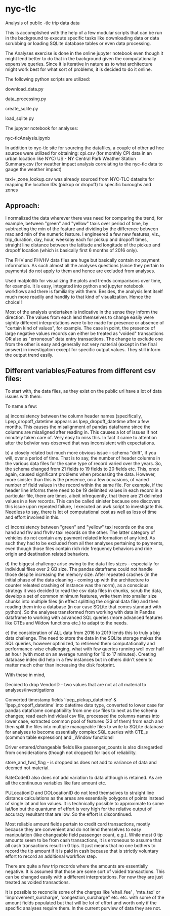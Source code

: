 # nyc-tlc
Analysis of public -tlc trip data data

This is accomplished with the help of a few modular scripts that can be run in the background to execute specific tasks like downloading data or data scrubbing or loading SQLite database tables or even data processing.

The Analyses exercise is done in the online jupyter notebook even though it might lend better to do that in the background given the computationally expensive queries. Since it is iterative in nature as to what architecture might work best for what sort of problems, it is decided to do it online.

The following python scripts are utilized:

download_data.py  

data_processing.py  

create_sqlite.py  

load_sqlite.py  

The jupyter notebook for analyses:

nyc-tlcAnalysis.ipynb

In addition to nyc-tlc site for sourcing the datafiles, a couple of other ad hoc sources were utilized for obtaining:
cpi.csv (for monthly CPI data in an urban location like NYC)
US - NY Central Park Weather Station Summary.csv (for weather impact analysis correlating to the nyc-tlc data to gauge the weather impact)

taxi+_zone_lookup.csv was already sourced from NYC-TLC datasite for mapping the location IDs (pickup or dropoff) to specific buroughs and zones

Approach:
--------

I normalized the data wherever there was need for comparing the trend, for example, between "green" and "yellow" taxis over period of time, by subtracting the min of the feature and dividing by the difference between max and min of the numeric feature. I engineered a few new features, viz., trip_duration, day, hour, weekday each for pickup and dropoff times, straight line distance between the latitude and longitude of the pickup and dropoff location (which is basically first 6 months of 2016 only).

The FHV and FHVHV data files are huge but basically contain no payment information. As such almost all the analyses questions (since they pertain to payments) do not apply to them and hence are excluded from analyses.

Used matplotlib for visualizing the plots and trends comparisons over time, for example. It is easy, integated into python and jupyter notebook workflows and there is familiarity with them. Besides, the analysis lent itself much more readily and handily to that kind of visualization. Hence the choice!!

Most of the analysis undertaken is indicative in the sense they inform the direction. The values from each lend themselves to change easily were sightly different interpretations were to be made for presence or absence of "certain kind of values", for example. The case in point, the presence of large negative values records can either be treated as 'voided" transactions OR also as "erroneous" data entry transactions. The change to exclude one from the other is easy and generally not very material (except in the final answer) in investigation except for specific output values. They still inform the output trend easily.

Different variables/Features from different csv files: 
-----------------------------------------------------

To start with, the data files, as they exist on the public url have a lot of data issues with them:

To name a few:

a) inconsistency between the column header names (specifically, Lpep_dropoff_datetime appears as lpep_dropoff_datetime after a few months. This causes the misalignment of pandas dataframe since the columns are misaligned after reading in. This causes a lot of issues if not minutely taken care of. Very easy to miss this. In fact it came to attention after the behvior was observed that was inconsistent with expectations.

b) a closely related but much more obvious issue - schema "drift", if you will, over a period of time. That is to say, the number of header columns in the various data files for the same type of record varied over the years. So, the schema changed from 21 fields to 19 fields to 20 fields etc. This, once again, caused significant problems when processing the data. However, more sinister than this is the presence, on a few occasions, of varied number of field values in the record within the same file. For example, if the header line informs there need to be 19 delimited values in each record in a particular file, there are times, albeit infrequently, that there are 21 delimted values in a few records. This can be called sinister because one discovers this issue upon repeated failure, I executed an awk script to investigate this. Needless to say, there is lot of computational cost as well as loss of time and effort involved in this.

c) inconsistency between "green" and "yellow" taxi records on the one hand and fhv and fhvhv taxi records on the other. The latter category of vehicles do not contain any payment related information of any kind. As such they had to be excluded from all ther analyses pertaining to payments, even though those files contain rich ride frequency behaviors and ride origin and destination related behaviors.

d) the biggest challenge arise owing to the data files sizes - especially for individual files over 2 GB size. The pandas dataframe could not handle those despite increasing the memory size. After repeated crashes (in the initial phase of the data cleaning - coming up with the architecture to counter releated crashing of instance was the norm), as a conscious strategy it was decided to read the csv data files in chunks, scrub the data, develop a set of common minimum features, write them into smaller size chunks into multiple files (in effect splitting the original data file) and then reading them into a database (in our case SQLite that comes standard with python). So the analyses transformed from working with data in Pandas dataframe to working with advanced SQL queries (more advanced features like CTEs and Widow functions etc.) to adapt to the needs.

e) the consideration of ALL data from 2016 to 2019 lends this to truly a big data challenge. The need to store the data in the SQLite storage makes the SQL queries, however optimized, to retrieved them computationally and performance-wise challenging, what with few queries running well over half an hour (with most on an average running for 16 to 17 minutes).
Creating database index did help in a few instances but in others didn't seem to matter much other than increasing the disk footprint.

With these in mind,

Decided to drop VendorID - two values that are not at all material to analyses/investigations

Converted timestamp fields 'lpep_pickup_datetime' & 'lpep_dropoff_datetime' into datetime data type, converted to lower case for pandas dataframe compatibility from one csv files to next as the schema changes; read each individual csv file, processed the columns names into lower case, extracted common pool of features (23 of them) from each and then split the files into multiple manageable files to write to SQLite database for analyses to become essentially complex SQL queries with CTE_s (common table expression) and _Window functions!

Driver entered/changeable fields like passenger_counts is also disregarded from considerations (though not dropped) for lack of reliability.

store_and_fwd_flag - is dropped as does not add to variance of data and deemed not material.

RateCodeID also does not add variation to data although is retained. As are all the continuous variables like fare amount etc.

PULocationID and DOLocationID do not lend themselves to straight line distance calculations as the areas are essentially polygons of points instead of single lat and lon values. It is technically possible to approximate to some lat/lon but the quantumn of effort is very high for the relative output of accuracy resultant that are low. So the effort is discontinued.

Most reliable amount fields pertain to credit card transactions, mostly because they are convenient and do not lend themselves to easy manipulation (like changeable field passenger count, e.g.). While most 0 tip amounts seem to be from cash transactions, it is erroneous to assume that all cash transactions result in 0 tips. It just means that no one bothers to record the tip amount if it is paid in cash because that is strictly voluntary effort to record an additional workflow step.

There are quite a few trip records where the amounts are essentially negative. It is assumed that those are some sort of voided transactions. This can be changed easily with a different interpretations. For now they are just treated as voided transactions.

It is possible to reconcile some of the charges like 'ehail_fee' , 'mta_tax' or 'improvement_surcharge', 'congestion_surcharge" etc. etc. with some of the amount fields populated but that will be lot of effort and worth only if the specific analyses require them. In the current purview of data they are not.


